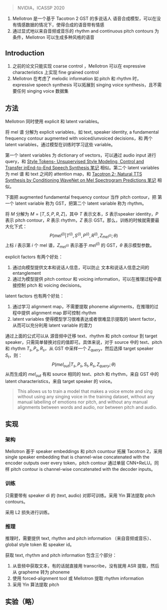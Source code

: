 > NVIDIA，ICASSP 2020

1. Mellotron 是一个基于 Tacotron 2 GST 的多说话人 语音合成模型，可以在没有情感数据的情况下，使得合成的语音带有情感
2. 通过显式地以来自音频或音乐的 rhythm and continuous pitch contours 为条件，Mellotron 可以生成多种风格的语音


## Introduction

1. 之前的论文只能实现 coarse control ，Mellotron 可以在 expressive characteristics 上实现 fine grained control 
2. Mellotron 在考虑了 melodic information 如 pitch 和 rhythm 时，expressive speech synthesis 可以拓展到  singing voice synthesis，且不需要任何 singing voice 数据集

## 方法

Mellotron 同时使用  explicit 和 latent variables。

将 mel 谱 分解为 explicit variables，如 text, speaker identity, a fundamental frequency contour augmented with voiced/unvoiced decisions，和 两个 latent variables，通过模型在训练时学习这些 variable。

第一个 latent variables 为 dictionary of vectors，可以通过 audio input 进行 query，和 [Style Tokens- Unsupervised Style Modeling, Control and Transfer inEnd-to-End Speech Synthesis 笔记](Style%20Tokens-%20Unsupervised%20Style%20Modeling,%20Control%20and%20Transfer%20inEnd-to-End%20Speech%20Synthesis%20笔记.md) 相似。第二个 latent variables 为 mel 谱 和 text 之间的 attention map，和 [Tacotron 2- Natural TTS Synthesis by Conditioning WaveNet on Mel Spectrogram Predictions 笔记](../Tacotron%202-%20Natural%20TTS%20Synthesis%20by%20Conditioning%20WaveNet%20on%20Mel%20Spectrogram%20Predictions%20笔记.md) 相似。

下面把 augmented fundamental frequency contour 当作 pitch contour，把 第一个 latent variable 称为 GST，把第二个 latent variable 称为 rhythm。

将 $M$ 分解为 $M=[T,S,P,R,Z]$，其中 $T$ 表示文本，$S$ 表示speaker identity，$P$ 表示 pitch contour，$R$ 表示 rhythm，$Z$ 表示 GST。那么，训练的时候就需要最大化下式：
$$P(mel^{(i)}|T^{(i)},S^{(i)},P^{(i)},R^{(i)},Z_{mel^{(i)}};\theta)$$
上标 $i$ 表示第 $i$ 个 mel 谱，$Z_{mel^{(i)}}$ 表示基于 $mel^{(i)}$ 的 GST，$\theta$ 表示模型参数。

explicit factors 有两个好处：
1. 通过向模型提供文本和说话人信息，可以防止 文本和说话人信息之间的 entanglement
2. 通过为模型提供 pitch contour 和 voicing information，可以在推理过程中直接控制 pitch 和 voicing decisions。

latent factors 也有两个好处：
1. 通过学习 alignment map，不需要提取 phoneme alignments，在推理的过程中提供 alignment map 即可控制 rhythm
2. latent variables 使得模型学习很难表达或者很难显示提取的 latent factor，从而可以充分利用 latent variable 的潜力

通过上面的公式可以从 源音频中迁移 text、rhythm 和 pitch contour 到 target speaker，只需简单替换对应的值即可。具体来说，对于 source 中的 text、pitch 和 rhythm $T_s,P_s,R_s$，从 GST 中采样一个 $Z_{query}$，然后选择 target speaker $S_t$，则：
$$P(mel_{out}|T_s,P_s,S_t,R_s,Z_{query};\theta)$$
从而生成的 $mel_{out}$ 有和 source 相同的 text、pitch 和 rhythm，来自 GST 中的 latent characteristics，来自 target speaker 的 voice。
> This allows us to train a model that makes a voice emote and sing without using any singing voice in the training dataset, without any manual labelling of emotions nor pitch, and without any manual alignments between words and audio, nor between pitch and audio.

## 实现

### 架构

Mellotron 基于 speaker embeddings 和 pitch countour 拓展 Tacotron 2，采用 single speaker embedding that is channel-wise concatenated with the encoder outputs over every token，pitch contour 通过单层 CNN+ReLU。同样 pitch contour is channel-wise concatenated with the decoder inputs。

### 训练

只需要带有 speaker di 的 (text, audio) 对即可训练。采用 Yin 算法提取 pitch contours。

采用 L2 损失进行训练。

### 推理

推理时，需要提供 text, rhythm and pitch information （来自音频或音乐）、global style token 和 speaker id。

获取 text, rhythm and pitch information 包含三个部分：
1. 从音频中获取文本，有的话就直接用 transcribe，没有就用 ASR 提取，然后从 grapheme 转为 phoneme
2. 使用 forced-alignment tool 或 Mellotron 提取 rhythm information
3. 采用 Yin 算法提取 pitch 

## 实验（略）
